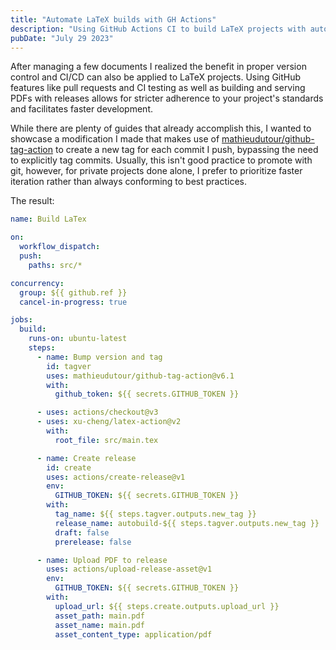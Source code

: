 ```yaml
---
title: "Automate LaTeX builds with GH Actions"
description: "Using GitHub Actions CI to build LaTeX projects with automatic tagging and releases"
pubDate: "July 29 2023"
---
```


After managing a few documents I realized the benefit in proper version control and CI/CD
can also be applied to LaTeX projects. Using GitHub features like pull requests and CI
testing as well as building and serving PDFs with releases allows for stricter adherence
to your project's standards and facilitates faster development.

While there are plenty of guides that already accomplish this, I wanted to showcase a
modification I made that makes use of [mathieudutour/github-tag-action][repo link] to
create a new tag for each commit I push, bypassing the need to explicitly tag commits.
Usually, this isn't good practice to promote with git, however, for private projects
done alone, I prefer to prioritize faster iteration rather than always conforming to best
practices.

[repo link]: https://github.com/mathieudutour/github-tag-action

The result:

```yaml
name: Build LaTex

on:
  workflow_dispatch:
  push:
    paths: src/*

concurrency:
  group: ${{ github.ref }}
  cancel-in-progress: true

jobs:
  build:
    runs-on: ubuntu-latest
    steps:
      - name: Bump version and tag
        id: tagver
        uses: mathieudutour/github-tag-action@v6.1
        with:
          github_token: ${{ secrets.GITHUB_TOKEN }}

      - uses: actions/checkout@v3
      - uses: xu-cheng/latex-action@v2
        with:
          root_file: src/main.tex

      - name: Create release
        id: create
        uses: actions/create-release@v1
        env:
          GITHUB_TOKEN: ${{ secrets.GITHUB_TOKEN }}
        with:
          tag_name: ${{ steps.tagver.outputs.new_tag }}
          release_name: autobuild-${{ steps.tagver.outputs.new_tag }}
          draft: false
          prerelease: false

      - name: Upload PDF to release
        uses: actions/upload-release-asset@v1
        env:
          GITHUB_TOKEN: ${{ secrets.GITHUB_TOKEN }}
        with:
          upload_url: ${{ steps.create.outputs.upload_url }}
          asset_path: main.pdf
          asset_name: main.pdf
          asset_content_type: application/pdf
```
